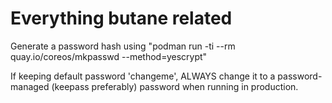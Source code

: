 # Everything butane related

Generate a password hash using "podman run -ti --rm quay.io/coreos/mkpasswd --method=yescrypt"

If keeping default password 'changeme', ALWAYS change it to a password-managed (keepass preferably) password when running in production.
